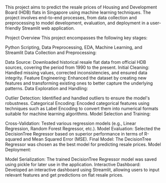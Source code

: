 This project aims to predict the resale prices of Housing and Development Board (HDB) flats in Singapore using machine learning techniques. The project involves end-to-end processes, from data collection and preprocessing to model development, evaluation, and deployment in a user-friendly Streamlit web application.

Project Overview
This project encompasses the following key stages:

Python Scripting, Data Preprocessing, EDA, Machine Learning, and Streamlit
Data Collection and Preprocessing:

Data Source: Downloaded historical resale flat data from official HDB sources, covering the period from 1990 to the present.
Initial Cleaning: Handled missing values, corrected inconsistencies, and ensured data integrity.
Feature Engineering: Enhanced the dataset by creating new features and transforming existing ones to better capture the underlying patterns.
Data Exploration and Handling:

Outlier Detection: Identified and handled outliers to ensure the model's robustness.
Categorical Encoding: Encoded categorical features using techniques such as Label Encoding to convert them into numerical formats suitable for machine learning algorithms.
Model Selection and Training:

Cross-Validation: Tested various regression models (e.g., Linear Regression, Random Forest Regressor, etc.).
Model Evaluation: Selected the DecisionTree Regressor based on superior performance in terms of R-squared and Mean Squared Error (MSE).
Final Model: The DecisionTree Regressor was chosen as the best model for predicting resale prices.
Model Deployment:

Model Serialization: The trained DecisionTree Regressor model was saved using pickle for later use in the application.
Interactive Dashboard: Developed an interactive dashboard using Streamlit, allowing users to input relevant features and get predictions on flat resale prices.
